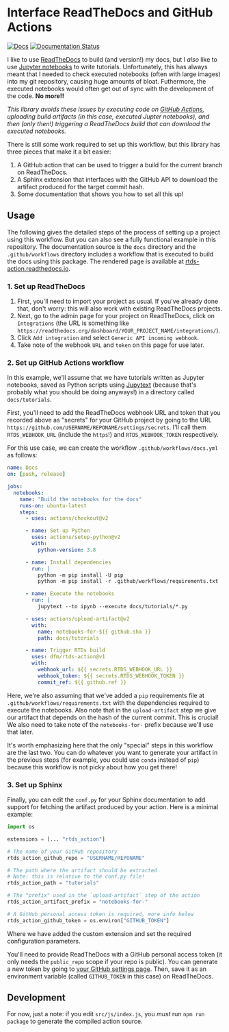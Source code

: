 # Interface ReadTheDocs and GitHub Actions

[![Docs](https://github.com/dfm/rtds-action/workflows/Docs/badge.svg)](https://github.com/dfm/rtds-action/actions?query=workflow%3ADocs)
[![Documentation Status](https://readthedocs.org/projects/rtds-action/badge/?version=latest)](https://rtds-action.readthedocs.io/en/latest/?badge=latest)

I like to use [ReadTheDocs](https://readthedocs.org/) to build (and version!) my
docs, but I _also_ like to use [Jupyter notebooks](https://jupyter.org/) to
write tutorials. Unfortunately, this has always meant that I needed to check
executed notebooks (often with large images) into my git repository, causing
huge amounts of bloat. Futhermore, the executed notebooks would often get out of
sync with the development of the code. **No more!!**

_This library avoids these issues by executing code on [GitHub
Actions](https://github.com/features/actions), uploading build artifacts (in
this case, executed Jupter notebooks), and then (only then!) triggering a
ReadTheDocs build that can download the executed notebooks._

There is still some work required to set up this workflow, but this library has
three pieces that make it a bit easier:

1. A GitHub action that can be used to trigger a build for the current branch on
   ReadTheDocs.
2. A Sphinx extension that interfaces with the GitHub API to download the
   artifact produced for the target commit hash.
3. Some documentation that shows you how to set all this up!

## Usage

The following gives the detailed steps of the process of setting up a project
using this workflow. But you can also see a fully functional example in this
repository. The documentation source is the `docs` directory and the
`.github/workflows` directory includes a workflow that is executed to build the
docs using this package. The rendered page is available at
[rtds-action.readthedocs.io](https://rtds-action.readthedocs.io).

### 1. Set up ReadTheDocs

1. First, you'll need to import your project as usual. If you've already done
   that, don't worry: this will also work with existing ReadTheDocs projects.
2. Next, go to the admin page for your project on ReadTheDocs, click on
   `Integrations` (the URL is something like
   `https://readthedocs.org/dashboard/YOUR_PROJECT_NAME/integrations/`).
3. Click `Add integration` and select `Generic API incoming webhook`.
4. Take note of the webhook `URL` and `token` on this page for use later.

### 2. Set up GitHub Actions workflow

In this example, we'll assume that we have tutorials written as Jupyter
notebooks, saved as Python scripts using
[Jupytext](https://jupytext.readthedocs.io/en/latest/introduction.html) (because
that's probably what you should be doing anyways!) in a directory called
`docs/tutorials`.

First, you'll need to add the ReadTheDocs webhook URL and token that you
recorded above as "secrets" for your GitHub project by going to the URL
`https://github.com/USERNAME/REPONAME/settings/secrets`. I'll call them
`RTDS_WEBHOOK_URL` (include the `https`!) and `RTDS_WEBHOOK_TOKEN` respectively.

For this use case, we can create the workflow `.github/workflows/docs.yml` as
follows:

```yaml
name: Docs
on: [push, release]

jobs:
  notebooks:
    name: "Build the notebooks for the docs"
    runs-on: ubuntu-latest
    steps:
      - uses: actions/checkout@v2

      - name: Set up Python
        uses: actions/setup-python@v2
        with:
          python-version: 3.8

      - name: Install dependencies
        run: |
          python -m pip install -U pip
          python -m pip install -r .github/workflows/requirements.txt

      - name: Execute the notebooks
        run: |
          jupytext --to ipynb --execute docs/tutorials/*.py

      - uses: actions/upload-artifact@v2
        with:
          name: notebooks-for-${{ github.sha }}
          path: docs/tutorials

      - name: Trigger RTDs build
        uses: dfm/rtds-action@v1
        with:
          webhook_url: ${{ secrets.RTDS_WEBHOOK_URL }}
          webhook_token: ${{ secrets.RTDS_WEBHOOK_TOKEN }}
          commit_ref: ${{ github.ref }}
```

Here, we're also assuming that we've added a `pip` requirements file at
`.github/workflows/requirements.txt` with the dependencies required to execute
the notebooks. Also note that in the `upload-artifact` step we give our artifact
that depends on the hash of the current commit. This is crucial! We also need to
take note of the `notebooks-for-` prefix because we'll use that later.

It's worth emphasizing here that the only "special" steps in this workflow are
the last two. You can do whatever you want to generate your artifact in the
previous steps (for example, you could use `conda` instead of `pip`) because
this workflow is not picky about how you get there!

### 3. Set up Sphinx

Finally, you can edit the `conf.py` for your Sphinx documentation to add support
for fetching the artifact produced by your action. Here is a minimal example:

```python
import os

extensions = [... "rtds_action"]

# The name of your GitHub repository
rtds_action_github_repo = "USERNAME/REPONAME"

# The path where the artifact should be extracted
# Note: this is relative to the conf.py file!
rtds_action_path = "tutorials"

# The "prefix" used in the `upload-artifact` step of the action
rtds_action_artifact_prefix = "notebooks-for-"

# A GitHub personal access token is required, more info below
rtds_action_github_token = os.environ["GITHUB_TOKEN"]
```

Where we have added the custom extension and set the required configuration
parameters.

You'll need to provide ReadTheDocs with a GitHub personal access token (it only
needs the `public_repo` scope if your repo is public). You can generate a new
token by going to [your GitHub settings
page](https://github.com/settings/tokens). Then, save it as an environment
variable (called `GITHUB_TOKEN` in this case) on ReadTheDocs.

## Development

For now, just a note: if you edit `src/js/index.js`, you _must_ run `npm run package` to generate the compiled action source.
